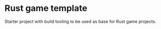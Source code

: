 # Rust game template

Starter project with build tooling to be used as base for Rust game projects.
